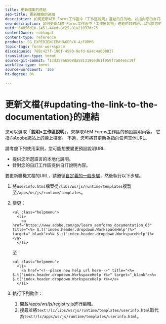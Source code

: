 ```yaml
---
title: 更新檔案的連結
seo-title: 更新檔案的連結
description: 如何更新AEM Forms工作區中「工作區說明」連結的目的地，以指向您的自訂檔案連結。
seo-description: 如何更新AEM Forms工作區中「工作區說明」連結的目的地，以指向您的自訂檔案連結。
uuid: 64056d10-1451-44ed-8f25-81a21037dc75
contentOwner: robhagat
content-type: reference
products: SG_EXPERIENCEMANAGER/6.4/FORMS
topic-tags: forms-workspace
discoiquuid: 788c427f-190f-4580-9efd-6a4c4a008837
translation-type: tm+mt
source-git-commit: f13d358a6508da5813186ed61f959f7a84e6c19f
workflow-type: tm+mt
source-wordcount: '166'
ht-degree: 0%

---
```



# 更新文檔{#updating-the-link-to-the-documentation}的連結

您可以選取「**說明>工作區說明**」，來存取AEM Forms工作區的預設說明內容。 它指向Adobe網站上的線上檔案。 不過，您可將其更新為指向任何其他URL。

請考慮下列使用案例，您可能想要變更預設說明URL:

* 提供您所選語言的本地化說明。
* 針對您的自訂工作區提供自訂說明內容。

要更新聯機文檔的URL，請遵循[自定義的一般步驟](/help/forms/using/generic-steps-html-workspace-customization.md)，然後執行以下步驟。

1. 將`userinfo.html`檔案從`/libs/ws/js/runtime/templates`複製至`/apps/ws/js/runtime/templates`。
1. 變更：

   ```
   <ul class="helpmenu">
     <li>            
       <a href="https://www.adobe.com/go/learn_aemforms_documentation_63" title="<%= $.t('index.header.dropdown.WorkspaceHelp')%>" target="_blank"><%= $.t('index.header.dropdown.WorkspaceHelp')%></a>
     </li>
   ```

   至

   ```
   <ul class="helpmenu">
     <li>            
       <a href="<!--place new help url here-->" title="<%= $.t('index.header.dropdown.WorkspaceHelp')%>" target="_blank"><%= $.t('index.header.dropdown.WorkspaceHelp')%></a>
     </li>
   ```

1. 執行下列動作：

   1. 開啟/apps/ws/js/registry.js進行編輯。
   1. 搜尋並將`text!/lc/libs/ws/js/runtime/templates/userinfo.html`取代為`text!/lc/apps/ws/js/runtime/templates/userinfo.html`。
